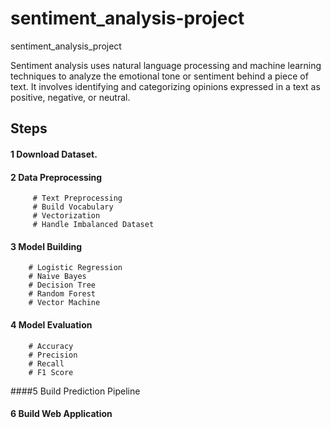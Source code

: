 # sentiment_analysis-project
sentiment_analysis_project

Sentiment analysis uses natural language processing and machine learning techniques to analyze the emotional tone or sentiment behind a piece of text. It involves identifying and categorizing opinions expressed in a text as positive, negative, or neutral.


## Steps
 #### 1  Download Dataset.
 #### 2  Data Preprocessing
         # Text Preprocessing
         # Build Vocabulary
         # Vectorization
         # Handle Imbalanced Dataset
####  3 Model Building
        # Logistic Regression
        # Naive Bayes
        # Decision Tree
        # Random Forest
        # Vector Machine
#### 4 Model Evaluation
        # Accuracy
        # Precision
        # Recall
        # F1 Score
####5 Build Prediction Pipeline
#### 6 Build Web Application
    

 

